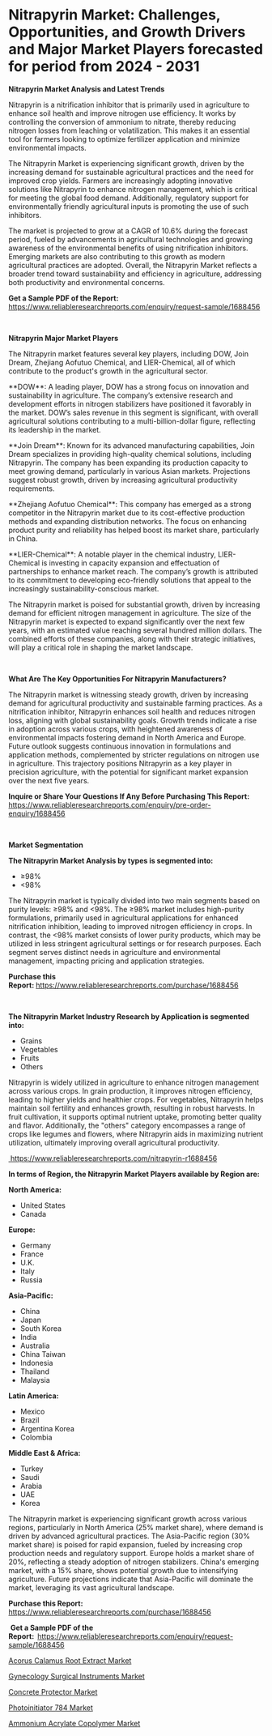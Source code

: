 <p><h1>Nitrapyrin Market: Challenges, Opportunities, and Growth Drivers and Major Market Players forecasted for period from 2024 - 2031</h1></p><p><strong>Nitrapyrin Market Analysis and Latest Trends</strong></p>
<p><p>Nitrapyrin is a nitrification inhibitor that is primarily used in agriculture to enhance soil health and improve nitrogen use efficiency. It works by controlling the conversion of ammonium to nitrate, thereby reducing nitrogen losses from leaching or volatilization. This makes it an essential tool for farmers looking to optimize fertilizer application and minimize environmental impacts.</p><p>The Nitrapyrin Market is experiencing significant growth, driven by the increasing demand for sustainable agricultural practices and the need for improved crop yields. Farmers are increasingly adopting innovative solutions like Nitrapyrin to enhance nitrogen management, which is critical for meeting the global food demand. Additionally, regulatory support for environmentally friendly agricultural inputs is promoting the use of such inhibitors.</p><p>The market is projected to grow at a CAGR of 10.6% during the forecast period, fueled by advancements in agricultural technologies and growing awareness of the environmental benefits of using nitrification inhibitors. Emerging markets are also contributing to this growth as modern agricultural practices are adopted. Overall, the Nitrapyrin Market reflects a broader trend toward sustainability and efficiency in agriculture, addressing both productivity and environmental concerns.</p></p>
<p><strong>Get a Sample PDF of the Report:&nbsp;</strong> <a href="https://www.reliableresearchreports.com/enquiry/request-sample/1688456?utm_campaign=5&utm_medium=2&utm_source=Github&utm_content=ia&utm_term=08112024&utm_id=nitrapyrin">https://www.reliableresearchreports.com/enquiry/request-sample/1688456</a></p>
<p>&nbsp;</p>
<p><strong>Nitrapyrin Major Market Players</strong></p>
<p><p>The Nitrapyrin market features several key players, including DOW, Join Dream, Zhejiang Aofutuo Chemical, and LIER-Chemical, all of which contribute to the product's growth in the agricultural sector.</p><p>**DOW**: A leading player, DOW has a strong focus on innovation and sustainability in agriculture. The company’s extensive research and development efforts in nitrogen stabilizers have positioned it favorably in the market. DOW’s sales revenue in this segment is significant, with overall agricultural solutions contributing to a multi-billion-dollar figure, reflecting its leadership in the market.</p><p>**Join Dream**: Known for its advanced manufacturing capabilities, Join Dream specializes in providing high-quality chemical solutions, including Nitrapyrin. The company has been expanding its production capacity to meet growing demand, particularly in various Asian markets. Projections suggest robust growth, driven by increasing agricultural productivity requirements.</p><p>**Zhejiang Aofutuo Chemical**: This company has emerged as a strong competitor in the Nitrapyrin market due to its cost-effective production methods and expanding distribution networks. The focus on enhancing product purity and reliability has helped boost its market share, particularly in China.</p><p>**LIER-Chemical**: A notable player in the chemical industry, LIER-Chemical is investing in capacity expansion and effectuation of partnerships to enhance market reach. The company’s growth is attributed to its commitment to developing eco-friendly solutions that appeal to the increasingly sustainability-conscious market.</p><p>The Nitrapyrin market is poised for substantial growth, driven by increasing demand for efficient nitrogen management in agriculture. The size of the Nitrapyrin market is expected to expand significantly over the next few years, with an estimated value reaching several hundred million dollars. The combined efforts of these companies, along with their strategic initiatives, will play a critical role in shaping the market landscape.</p></p>
<p>&nbsp;</p>
<p><strong>What Are The Key Opportunities For Nitrapyrin Manufacturers?</strong></p>
<p><p>The Nitrapyrin market is witnessing steady growth, driven by increasing demand for agricultural productivity and sustainable farming practices. As a nitrification inhibitor, Nitrapyrin enhances soil health and reduces nitrogen loss, aligning with global sustainability goals. Growth trends indicate a rise in adoption across various crops, with heightened awareness of environmental impacts fostering demand in North America and Europe. Future outlook suggests continuous innovation in formulations and application methods, complemented by stricter regulations on nitrogen use in agriculture. This trajectory positions Nitrapyrin as a key player in precision agriculture, with the potential for significant market expansion over the next five years.</p></p>
<p><strong>Inquire or Share Your Questions If Any Before Purchasing This Report:</strong> <a href="https://www.reliableresearchreports.com/enquiry/pre-order-enquiry/1688456?utm_campaign=5&utm_medium=2&utm_source=Github&utm_content=ia&utm_term=08112024&utm_id=nitrapyrin">https://www.reliableresearchreports.com/enquiry/pre-order-enquiry/1688456</a></p>
<p>&nbsp;</p>
<p><strong>Market Segmentation</strong></p>
<p><strong>The Nitrapyrin Market Analysis by types is segmented into:</strong></p>
<p><ul><li>≥98%</li><li><98%</li></ul></p>
<p><p>The Nitrapyrin market is typically divided into two main segments based on purity levels: ≥98% and <98%. The ≥98% market includes high-purity formulations, primarily used in agricultural applications for enhanced nitrification inhibition, leading to improved nitrogen efficiency in crops. In contrast, the <98% market consists of lower purity products, which may be utilized in less stringent agricultural settings or for research purposes. Each segment serves distinct needs in agriculture and environmental management, impacting pricing and application strategies.</p></p>
<p><strong>Purchase this Report:&nbsp;</strong><a href="https://www.reliableresearchreports.com/purchase/1688456?utm_campaign=5&utm_medium=2&utm_source=Github&utm_content=ia&utm_term=08112024&utm_id=nitrapyrin">https://www.reliableresearchreports.com/purchase/1688456</a></p>
<p>&nbsp;</p>
<p><strong>The Nitrapyrin Market Industry Research by Application is segmented into:</strong></p>
<p><ul><li>Grains</li><li>Vegetables</li><li>Fruits</li><li>Others</li></ul></p>
<p><p>Nitrapyrin is widely utilized in agriculture to enhance nitrogen management across various crops. In grain production, it improves nitrogen efficiency, leading to higher yields and healthier crops. For vegetables, Nitrapyrin helps maintain soil fertility and enhances growth, resulting in robust harvests. In fruit cultivation, it supports optimal nutrient uptake, promoting better quality and flavor. Additionally, the "others" category encompasses a range of crops like legumes and flowers, where Nitrapyrin aids in maximizing nutrient utilization, ultimately improving overall agricultural productivity.</p></p>
<p><a href="https://www.reliableresearchreports.com/nitrapyrin-r1688456?utm_campaign=5&utm_medium=2&utm_source=Github&utm_content=ia&utm_term=08112024&utm_id=nitrapyrin">&nbsp;https://www.reliableresearchreports.com/nitrapyrin-r1688456</a></p>
<p><strong>In terms of Region, the Nitrapyrin Market Players available by Region are:</strong></p>
<p>
    <p> <strong> North America: </strong>
        <ul>
            <li>United States</li>
            <li>Canada</li>
        </ul>
        </p> 
    <p> <strong> Europe: </strong>
        <ul>
            <li>Germany</li>
            <li>France</li>
            <li>U.K.</li>
            <li>Italy</li>
            <li>Russia</li>
        </ul>
        </p> 
    <p> <strong> Asia-Pacific: </strong>
        <ul>
            <li>China</li>
            <li>Japan</li>
            <li>South Korea</li>
            <li>India</li>
            <li>Australia</li>
            <li>China Taiwan</li>
            <li>Indonesia</li>
            <li>Thailand</li>
            <li>Malaysia</li>
        </ul>
        </p> 
    <p> <strong> Latin America: </strong>
        <ul>
            <li>Mexico</li>
            <li>Brazil</li>
            <li>Argentina Korea</li>
            <li>Colombia</li>
        </ul>
        </p> 
    <p> <strong> Middle East & Africa: </strong>
        <ul>
            <li>Turkey</li>
            <li>Saudi</li>
            <li>Arabia</li>
            <li>UAE</li>
            <li>Korea</li>
        </ul>
    </p>
    </p>
<p><p>The Nitrapyrin market is experiencing significant growth across various regions, particularly in North America (25% market share), where demand is driven by advanced agricultural practices. The Asia-Pacific region (30% market share) is poised for rapid expansion, fueled by increasing crop production needs and regulatory support. Europe holds a market share of 20%, reflecting a steady adoption of nitrogen stabilizers. China's emerging market, with a 15% share, shows potential growth due to intensifying agriculture. Future projections indicate that Asia-Pacific will dominate the market, leveraging its vast agricultural landscape.</p></p>
<p><strong>Purchase this Report: </strong><a href="https://www.reliableresearchreports.com/purchase/1688456?utm_campaign=5&utm_medium=2&utm_source=Github&utm_content=ia&utm_term=08112024&utm_id=nitrapyrin">https://www.reliableresearchreports.com/purchase/1688456</a></p>
<p>&nbsp;<strong>Get a Sample PDF of the Report:&nbsp;&nbsp;</strong><a href="https://www.reliableresearchreports.com/enquiry/request-sample/1688456?utm_campaign=5&utm_medium=2&utm_source=Github&utm_content=ia&utm_term=08112024&utm_id=nitrapyrin">https://www.reliableresearchreports.com/enquiry/request-sample/1688456</a></p>
<p><strong></strong></p>
<p><p><a href="https://github.com/sumonsky0m/Market-Research-Report-List-1/blob/main/acorus-calamus-root-extract-market.md?utm_campaign=5&utm_medium=2&utm_source=Github&utm_content=ia&utm_term=08112024&utm_id=nitrapyrin">Acorus Calamus Root Extract Market</a></p><p><a href="https://issuu.com/reportprime-2/docs/gynecology-surgical-instruments-mar_5720e2163fd49f?utm_campaign=5&utm_medium=2&utm_source=Github&utm_content=ia&utm_term=08112024&utm_id=nitrapyrin">Gynecology Surgical Instruments Market</a></p><p><a href="https://medium.com/@justinhzfa/navigating-the-concrete-protector-landscape-a-deep-dive-the-concrete-protector-market-is-poised-e3fb2c1b3144?utm_campaign=5&utm_medium=2&utm_source=Github&utm_content=ia&utm_term=08112024&utm_id=nitrapyrin">Concrete Protector Market</a></p><p><a href="https://medium.com/@ikebrz6c/the-photoinitiator-784-market-is-experiencing-higher-than-anticipated-demand-compared-to-19b41038a855?utm_campaign=5&utm_medium=2&utm_source=Github&utm_content=ia&utm_term=08112024&utm_id=nitrapyrin">Photoinitiator 784 Market</a></p><p><a href="https://github.com/RogerBennett414/Market-Research-Report-List-1/blob/main/ammonium-acrylate-copolymer-market.md?utm_campaign=5&utm_medium=2&utm_source=Github&utm_content=ia&utm_term=08112024&utm_id=nitrapyrin">Ammonium Acrylate Copolymer Market</a></p></p>